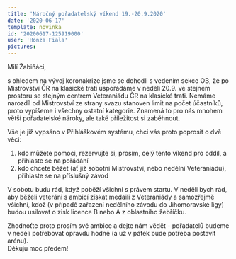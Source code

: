 ```yaml
---
title: 'Náročný pořadatelský víkend 19.-20.9.2020'
date: '2020-06-17'
template: novinka
id: '20200617-125919000'
user: 'Honza Fiala'
pictures:
---
```

Milí Žabiňáci,

s ohledem na vývoj koronakrize jsme se dohodli s vedením sekce OB, že po Mistrovství ČR na klasické trati uspořádáme v neděli 20.9. ve stejném prostoru se stejným centrem Veteraniádu ČR na klasické trati. Nemáme narozdíl od Mistrovství ze strany svazu stanoven limit na počet účastníků, proto vypíšeme i všechny ostatní kategorie. Znamená to pro nás mnohem větší pořadatelské nároky, ale také příležitost si zaběhnout.

Vše je již vypsáno v Přihláškovém systému, chci vás proto poprosit o dvě věci:

1.  kdo můžete pomoci, rezervujte si, prosím, celý tento víkend pro oddíl, a přihlaste se na pořádání
2.  kdo chcete běžet (ať již sobotní Mistrovství, nebo nedělní Veteraniádu), přihlaste se na příslušný závod

V sobotu budu rád, když poběží všichni s právem startu. V neděli bych rád, aby běželi veteráni s ambicí získat medaili z Veteraniády a samozřejmě všichni, kdož (v případě zařazení nedělního závodu do Jihomoravské ligy) budou usilovat o zisk licence B nebo A z oblastního žebříčku.

Zhodnoťte proto prosím své ambice a dejte nám vědět - pořadatelů budeme v neděli potřebovat opravdu hodně (a už v pátek bude potřeba postavit arénu).  
Děkuju moc předem!
